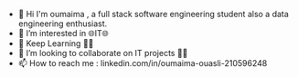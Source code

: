 - 👋 Hi I'm oumaima , a  full stack software engineering student also a data engineering enthusiast.
- 👀 I’m interested in   🌐IT🌐
- 🌱 Keep Learning 👏👏
- 💞️ I’m looking to collaborate on IT projects 🧑‍💻
- 📫 How to reach me : linkedin.com/in/oumaima-ouasli-210596248

<!---
oumaima2002/oumaima2002 is a ✨ special ✨ repository because its `README.md` (this file) appears on your GitHub profile.
You can click the Preview link to take a look at your changes.
--->
